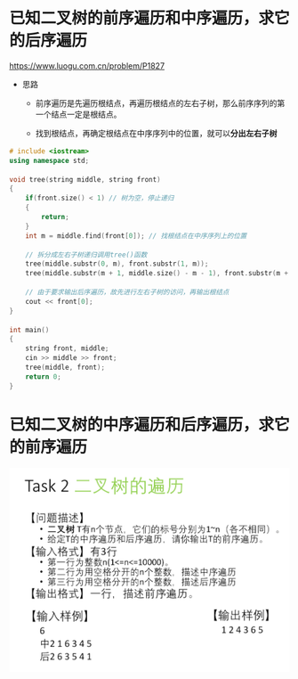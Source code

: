 # 已知二叉树的前序遍历和中序遍历，求它的后序遍历
<https://www.luogu.com.cn/problem/P1827>

* 思路
    * 前序遍历是先遍历根结点，再遍历根结点的左右子树，那么前序序列的第一个结点一定是根结点。

    * 找到根结点，再确定根结点在中序序列中的位置，就可以**分出左右子树**

```cpp
# include <iostream>
using namespace std;

void tree(string middle, string front)
{
    if(front.size() < 1) // 树为空，停止递归
    {
        return;
    }
    int m = middle.find(front[0]); // 找根结点在中序序列上的位置
    
    // 拆分成左右子树递归调用tree()函数
    tree(middle.substr(0, m), front.substr(1, m)); 
    tree(middle.substr(m + 1, middle.size() - m - 1), front.substr(m + 1, middle.size() - m - 1));
    
    // 由于要求输出后序遍历，故先进行左右子树的访问，再输出根结点
    cout << front[0];
}

int main()
{
    string front, middle;
    cin >> middle >> front;
    tree(middle, front);
    return 0;
}
```

# 已知二叉树的中序遍历和后序遍历，求它的前序遍历

![Alt text](image-695.png)

```cpp

```